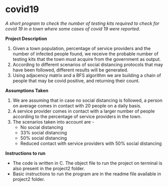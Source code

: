 # covid19
*A short program to check the number of testing kits required to check for covid 19 in a town where some cases of covid 19 were reported.*

**Project Description**
1. Given a town population, percentage of service providers and the number of infected people found, we receive the probable number of testing kits that the town must acquire from the government as output.
2. According to different scenarios of social distancing protocols that may have been followed, different results will be generated.
4. Using adjacency matrix and a BFS algorithm we are building a chain of people that may be covid positive, and returning their count.

**Assumptions Taken**
1. We are assuming that in case no social distancing is followed, a person on average comes in contact with 20 people on a daily basis.
2. A service provider comes in contact with a larger number of people according to the percentage of service providers in the town.
3. The scenarios taken into account are -
   * No social distancing
   * 33% social distancing
   * 50% social distancing
   * Reduced contact with service providers with 50% social distancing

**Instructions to run**
* The code is written in C. The object file to run the project on terminal is also present in the project2 folder.
* Basic instructions to run the program are in the readme file available in project2 folder.
